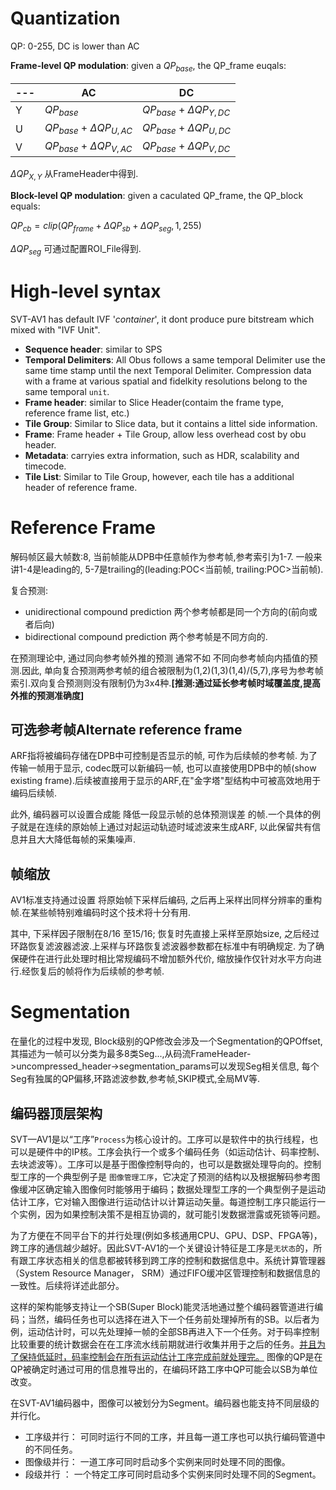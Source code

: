 # Quantization

QP: 0-255, DC is lower than AC

**Frame-level QP modulation**: given a $QP_{base}$, the QP_frame euqals:

|---| AC | DC |
|---|---|---|
| Y | $QP_{base}$ | $QP_{base}$ + $\Delta QP_{Y,DC}$ |
| U | $QP_{base}$ + $\Delta QP_{U,AC}$ | $QP_{base}$ + $\Delta QP_{U,DC}$ |
| V | $QP_{base}$ + $\Delta QP_{V,AC}$ | $QP_{base}$ + $\Delta QP_{V,DC}$ |

$\Delta QP_{X,Y}$ 从FrameHeader中得到.

**Block-level QP modulation**: given a caculated QP_frame, the QP_block equals:

$QP_{cb} = clip(QP_{frame} + \Delta QP_{sb} + \Delta QP_{seg}, 1, 255)$

$\Delta QP_{seg}$ 可通过配置ROI_File得到.

# High-level syntax

SVT-AV1 has default IVF '*container*', it dont produce pure bitstream which mixed with "IVF Unit".

- **Sequence header**: similar to SPS
- **Temporal Delimiters**: All Obus follows a same temporal Delimiter use the same time stamp until the next Temporal Delimiter. Compression data with a frame at various spatial and fidelkity resolutions belong to the same temporal `unit`.
- **Frame header**: similar to Slice Header(contaim the frame type, reference frame list, etc.)
- **Tile Group**: Similar to Slice data, but it contains a littel side information.
- **Frame**: Frame header + Tile Group, allow less overhead cost by obu header.
- **Metadata**: carryies extra information, such as HDR, scalability and timecode.
- **Tile List**: Similar to Tile Group, however, each tile has a additional header of reference frame.

# Reference Frame

解码帧区最大帧数:8, 当前帧能从DPB中任意帧作为参考帧,参考索引为1-7. 一般来讲1-4是leading的, 5-7是trailing的(leading:POC<当前帧, trailing:POC>当前帧). 

复合预测: 
- unidirectional compound prediction 两个参考帧都是同一个方向的(前向或者后向)
- bidirectional compound prediction 两个参考帧是不同方向的.

在预测理论中, 通过同向参考帧外推的预测 通常不如 不同向参考帧向内插值的预测.因此, 单向复合预测两参考帧的组合被限制为(1,2)(1,3)(1,4)/(5,7),序号为参考帧索引.双向复合预测则没有限制仍为3x4种.**[推测:通过延长参考帧时域覆盖度,提高外推的预测准确度]**

## 可选参考帧Alternate reference frame

ARF指将被编码存储在DPB中可控制是否显示的帧, 可作为后续帧的参考帧. 为了传输一帧用于显示, codec既可以新编码一帧, 也可以直接使用DPB中的帧(show existing frame).后续被直接用于显示的ARF,在"金字塔"型结构中可被高效地用于编码后续帧.

此外, 编码器可以设置合成能 降低一段显示帧的总体预测误差 的帧.一个具体的例子就是在连续的原始帧上通过对起运动轨迹时域滤波来生成ARF, 以此保留共有信息并且大大降低每帧的采集噪声.

## 帧缩放

AV1标准支持通过设置 将原始帧下采样后编码, 之后再上采样出同样分辨率的重构帧.在某些帧特别难编码时这个技术将十分有用.

其中, 下采样因子限制在8/16 至15/16; 恢复时先直接上采样至原始size, 之后经过环路恢复滤波器滤波.上采样与环路恢复滤波器参数都在标准中有明确规定. 为了确保硬件在进行此处理时相比常规编码不增加额外代价, 缩放操作仅针对水平方向进行.经恢复后的帧将作为后续帧的参考帧.

# Segmentation
在量化的过程中发现, Block级别的QP修改会涉及一个Segmentation的QPOffset,其描述为一帧可以分类为最多8类Seg...,从码流FrameHeader->uncompressed_header->segmentation_params可以发现Seg相关信息, 每个Seg有独属的QP偏移,环路滤波参数,参考帧,SKIP模式,全局MV等.

## 编码器顶层架构
SVT—AV1是以“工序”`Process`为核心设计的。工序可以是软件中的执行线程，也可以是硬件中的IP核。工序会执行一个或多个编码任务（如运动估计、码率控制、去块滤波等）。工序可以是基于图像控制导向的，也可以是数据处理导向的。控制型工序的一个典型例子是 `图像管理工序`，它决定了预测的结构以及根据解码参考图像缓冲区确定输入图像何时能够用于编码；数据处理型工序的一个典型例子是运动估计工序，它对输入图像进行运动估计以计算运动矢量。每道控制工序只能运行一个实例，因为如果控制决策不是相互协调的，就可能引发数据泄露或死锁等问题。

为了方便在不同平台下的并行处理(例如多核通用CPU、GPU、DSP、FPGA等)，跨工序的通信越少越好。因此SVT-AV1的一个关键设计特征是工序是`无状态`的，所有跟工序状态相关的信息都被转移到跨工序的控制和数据信息中。系统计算管理器（System Resource Manager， SRM）通过FIFO缓冲区管理控制和数据信息的一致性。后续将详述此部分。

这样的架构能够支持让一个SB(Super Block)能灵活地通过整个编码器管道进行编码；当然，编码任务也可以选择在进入下一个任务前处理掉所有的SB。以后者为例，运动估计时，可以先处理掉一帧的全部SB再进入下一个任务。对于码率控制比较重要的统计数据会在在工序流水线前期就进行收集并用于之后的任务。<u>并且为了保持低延时，码率控制会在所有运动估计工序完成前就处理完。</u> 图像的QP是在QP被确定时通过可用的信息推导出的，在编码环路工序中QP可能会以SB为单位改变。

在SVT-AV1编码器中，图像可以被划分为Segment。编码器也能支持不同层级的并行化。
- 工序级并行：  可同时运行不同的工序，并且每一道工序也可以执行编码管道中的不同任务。
- 图像级并行：  一道工序可同时启动多个实例来同时处理不同的图像。
- 段级并行  ：  一个特定工序可同时启动多个实例来同时处理不同的Segment。
